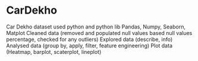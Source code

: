 # CarDekho
Car Dekho dataset
used python and python lib Pandas, Numpy, Seaborn, Matplot
Cleaned data (removed and populated null values based null values percentage, checked for any outliers)
Explored data (describe, info)
Analysed data (group by, apply, filter, feature engineering)
Plot data (Heatmap, barplot, scaterplot, lineplot)

